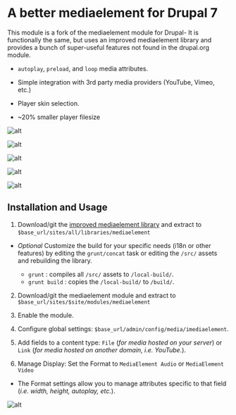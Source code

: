 # A better mediaelement for Drupal 7

This module is a fork of the mediaelement module for Drupal- It is functionally the same, but uses an improved mediaelement library and provides a bunch of super-useful features not found in the drupal.org module.

- `autoplay`, `preload`, and `loop` media attributes.

- Simple integration with 3rd party media providers (YouTube, Vimeo, etc.)

- Player skin selection.

- ~20% smaller player filesize


![alt](https://github.com/ablank/ablank.github.io/blob/master/imediaelement/ME_dark.png)

![alt](https://github.com/ablank/ablank.github.io/blob/master/imediaelement/ME_light.png)

![alt](https://github.com/ablank/ablank.github.io/blob/master/imediaelement/ME_dark_large.png)

![alt](https://github.com/ablank/ablank.github.io/blob/master/imediaelement/ME_light_large.png)

![alt](https://github.com/ablank/ablank.github.io/blob/master/imediaelement/Original_ME.png)

## Installation and Usage

1. Download/git the [improved mediaelement library](https://github.com/ablank/imediaelement) and extract to `$base_url/sites/all/libraries/mediaelement`

-  *Optional* Customize the build for your specific needs (i18n or other features) by editing the `grunt/concat` task or editing the `/src/` assets and rebuilding the library.

    - `grunt` : compiles all `/src/` assets to `/local-build/`.
    - `grunt build` : copies the `/local-build/` to `/build/`.

2. Download/git the mediaelement module and extract to `$base_url/sites/$site/modules/mediaelement`

3. Enable the module.

4. Configure global settings: `$base_url/admin/config/media/imediaelement`.

5. Add fields to a content type: `File` (*for media hosted on your server*) or `Link` (*for media hosted on another domain, i.e. YouTube.*).

6. Manage Display: Set the Format to `MediaElement Audio` or `MediaElement Video`

- The Format settings allow you to manage attributes specific to that field (*i.e. width, height, autoplay, etc.*).

![alt](https://github.com/ablank/ablank.github.io/blob/master/imediaelement/formatsettings.png)
